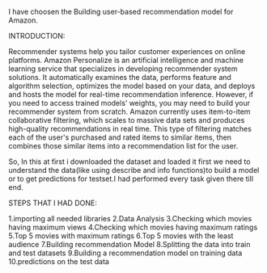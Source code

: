 I have choosen the Building user-based recommendation model for Amazon.
 
INTRODUCTION:

Recommender systems help you tailor customer experiences on online platforms. Amazon Personalize is an artificial intelligence and machine learning service that specializes in developing recommender system solutions. It automatically examines the data, performs feature and algorithm selection, optimizes the model based on your data, and deploys and hosts the model for real-time recommendation inference. However, if you need to access trained models’ weights, you may need to build your recommender system from scratch. 
Amazon currently uses item-to-item collaborative filtering, which scales to massive data sets and produces high-quality recommendations in real time. This type of filtering matches each of the user's purchased and rated items to similar items, then combines those similar items into a recommendation list for the user.

So, In this at first i downloaded the dataset and loaded it  first we need to understand the data(like using describe and info functions)to build a model or to get predictions for testset.I had performed every task given there till end.

STEPS THAT I HAD DONE:

1.importing all needed libraries
2.Data Analysis
3.Checking which movies having maximum views
4.Checking which movies having maximum ratings
5.Top 5 movies with maximum ratings
6.Top 5 movies with the least audience
7.Building recommendation Model
8.Splitting the data into train and test datasets
9.Building a recommendation model on training data
10.predictions on the test data

